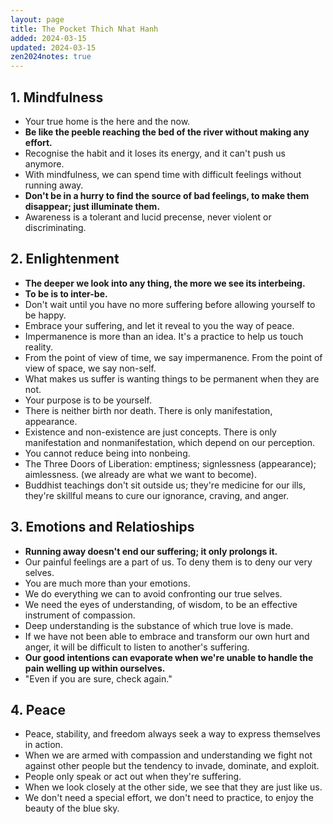 ```yaml
---
layout: page
title: The Pocket Thich Nhat Hanh
added: 2024-03-15
updated: 2024-03-15
zen2024notes: true
---
```


## 1. Mindfulness

- Your true home is the here and the now.
- **Be like the peeble reaching the bed of the river without making any effort.**
- Recognise the habit and it loses its energy, and it can't push us anymore.
- With mindfulness, we can spend time with difficult feelings without running away.
- **Don't be in a hurry to find the source of bad feelings, to make them disappear; just illuminate them.**
- Awareness is a tolerant and lucid precense, never violent or discriminating.

## 2. Enlightenment

- **The deeper we look into any thing, the more we see its interbeing.**
- **To be is to inter-be.**
- Don't wait until you have no more suffering before allowing yourself to be happy.
- Embrace your suffering, and let it reveal to you the way of peace.
- Impermanence is more than an idea. It's a practice to help us touch reality.
- From the point of view of time, we say impermanence. From the point of view of space, we say non-self.
- What makes us suffer is wanting things to be permanent when they are not.
- Your purpose is to be yourself.
- There is neither birth nor death. There is only manifestation, appearance.
- Existence and non-existence are just concepts. There is only manifestation and nonmanifestation, which depend on our perception.
- You cannot reduce being into nonbeing.
- The Three Doors of Liberation: emptiness; signlessness (appearance); aimlessness. (we already are what we want to become).
- Buddhist teachings don't sit outside us; they're medicine for our ills, they're skillful means to cure our ignorance, craving, and anger.

## 3. Emotions and Relatioships

- **Running away doesn't end our suffering; it only prolongs it.**
- Our painful feelings are a part of us. To deny them is to deny our very selves.
- You are much more than your emotions.
- We do everything we can to avoid confronting our true selves.
- We need the eyes of understanding, of wisdom, to be an effective instrument of compassion.
- Deep understanding is the substance of which true love is made.
- If we have not been able to embrace and transform our own hurt and anger, it will be difficult to listen to another's suffering.
- **Our good intentions can evaporate when we're unable to handle the pain welling up within ourselves.**
- "Even if you are sure, check again."

## 4. Peace

- Peace, stability, and freedom always seek a way to express themselves in action.
- When we are armed with compassion and understanding we fight not against other people but the tendency to invade, dominate, and exploit.
- People only speak or act out when they're suffering.
- When we look closely at the other side, we see that they are just like us.
- We don't need a special effort, we don't need to practice, to enjoy the beauty of the blue sky.

